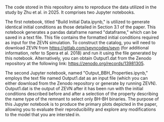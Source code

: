 The code stored in this repository aims to reproduce the data utilized in the study by Zhu et al. in 2025. It comprises two Jupyter notebooks.

The first notebook, titled "Build Initial Data.ipynb," is utilized to generate identical initial conditions as those detailed in Section 3.1 of the paper. This notebook generates a pandas dataframe named "dataframe," which can be saved in a text file. This file contains the formatted initial conditions required as input for the ZEVN simulation. To construct the catalog, you will need to download ZEVN from https://gitlab.com/sevncodes/sevn (for additional information, refer to Spera et al. 2018) and run it using the file generated by this notebook. Alternatively, you can obtain Output1.dat from the Zenodo repository at the following link: https://zenodo.org/records/13981305.

The second Jupyter notebook, named "Output_BBH_Properties.ipynb," employs the text file named Output1.dat as an input file (which you can either download from the Zenodo repository or generate by running ZEVN).  Output1.dat is the output of ZEVN after it has been run with the initial conditions described before and after a selection of the property describing the name type of the remnant to select only BH-BH binaries. The purpose of this Jupyter notebook is to produce the primary plots depicted in the paper, allowing you to evaluate their reproducibility and explore any modifications to the model that you are intersted in.